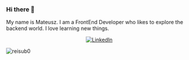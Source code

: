 
### Hi there 👋
<p>My name is Mateusz. I am a FrontEnd Developer who likes to explore the backend world. I love learning new things.</p>
<p align="center">
	<a href="https://www.linkedin.com/in/mateusz-lewartowski"><img src="https://img.shields.io/badge/LinkedIn--_.svg?style=social&logo=linkedin" alt="LinkedIn"></a>
</p>

<p align="left">
  <img src="https://github-readme-stats.vercel.app/api?username=mat955&show_icons=true" alt="reisub0" /> 
</p>
<br />
<br />
